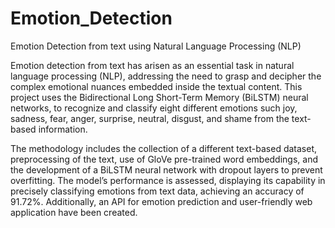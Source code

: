 # Emotion_Detection
Emotion Detection from text using Natural Language Processing (NLP) 

Emotion detection from text has arisen as an essential task in natural language processing (NLP), addressing the need to grasp and decipher the complex emotional nuances embedded inside the textual content. This project uses the Bidirectional Long Short-Term Memory (BiLSTM) neural networks, to recognize and classify eight different emotions such joy, sadness, fear, anger, surprise, neutral, disgust, and shame from the text-based information.

The methodology includes the collection of a different text-based dataset, preprocessing of the text, use of GloVe pre-trained word embeddings, and the development of a BiLSTM neural network with dropout layers to prevent overfitting. The model’s performance is assessed, displaying its capability in precisely classifying emotions from text data, achieving an accuracy of 91.72%. Additionally, an API for emotion prediction and user-friendly web application have been created. 